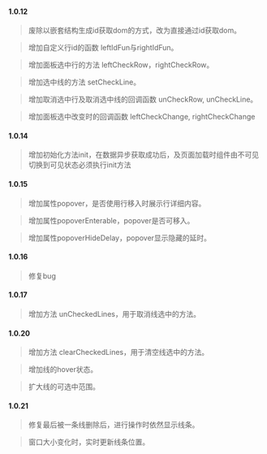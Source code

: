 #### 1.0.12

> 废除以嵌套结构生成id获取dom的方式，改为直接通过id获取dom。

> 增加自定义行id的函数 leftIdFun与rightIdFun。

> 增加面板选中行的方法 leftCheckRow，rightCheckRow。

> 增加选中线的方法 setCheckLine。

> 增加取消选中行及取消选中线的回调函数 unCheckRow, unCheckLine。

> 增加面板选中改变时的回调函数 leftCheckChange, rightCheckChange

#### 1.0.14

> 增加初始化方法init，在数据异步获取成功后，及页面加载时组件由不可见切换到可见状态必须执行init方法

#### 1.0.15

> 增加属性popover，是否使用行移入时展示行详细内容。

> 增加属性popoverEnterable，popover是否可移入。

> 增加属性popoverHideDelay，popover显示隐藏的延时。

#### 1.0.16

> 修复bug

#### 1.0.17

> 增加方法 unCheckedLines，用于取消线选中的方法。

#### 1.0.20

> 增加方法 clearCheckedLines，用于清空线选中的方法。

> 增加线的hover状态。

> 扩大线的可选中范围。

#### 1.0.21

> 修复最后被一条线删除后，进行操作时依然显示线条。

> 窗口大小变化时，实时更新线条位置。
